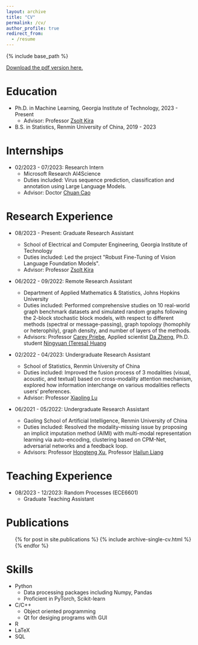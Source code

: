 ```yaml
---
layout: archive
title: "CV"
permalink: /cv/
author_profile: true
redirect_from:
  - /resume
---
```


{% include base_path %}

[Download the pdf version here.](https://chengyuehuang511.github.io/files/Chengyue_Huang_Resume.pdf)

Education
======
* Ph.D. in Machine Learning, Georgia Institute of Technology, 2023 - Present
  * Advisor: Professor [Zsolt Kira](https://faculty.cc.gatech.edu/~zk15/)
* B.S. in Statistics, Renmin University of China, 2019 - 2023

Internships
======
* 02/2023 - 07/2023: Research Intern
  * Microsoft Research AI4Science
  * Duties included: Virus sequence prediction, classification and annotation using Large Language Models.
  * Advisor: Doctor [Chuan Cao](https://www.microsoft.com/en-us/research/people/chuancao/)

Research Experience
======
* 08/2023 - Present: Graduate Research Assistant
  * School of Electrical and Computer Engineering, Georgia Institute of Technology
  * Duties included: Led the project "Robust Fine-Tuning of Vision Language Foundation Models".
  * Advisor: Professor [Zsolt Kira](https://faculty.cc.gatech.edu/~zk15/)

* 06/2022 - 09/2022: Remote Research Assistant
  * Department of Applied Mathematics & Statistics, Johns Hopkins University
  * Duties included: Performed comprehensive studies on 10 real-world graph benchmark datasets and simulated random graphs following the 2-block stochastic block models, with respect to different methods (spectral or message-passing), graph topology (homophily or heterophily), graph density, and number of layers of the methods.
  * Advisors: Professor [Carey Priebe](https://www.ams.jhu.edu/~priebe/), Applied scientist [Da Zheng](https://zheng-da.github.io/), Ph.D. student [Ningyuan (Teresa) Huang](https://nhuang37.github.io/)

* 02/2022 - 04/2023: Undergraduate Research Assistant
  * School of Statistics, Renmin University of China
  * Duties included: Improved the fusion process of 3 modalities (visual, acoustic, and textual) based on cross-modality attention mechanism, explored how information interchange on various modalities reflects users’ preferences.
  * Advisor: Professor [Xiaoling Lu](http://stat.ruc.edu.cn/Home/People/Faculty/8e5ad6f548314fc1be75429b60164f7b.htm)

* 06/2021 - 05/2022: Undergraduate Research Assistant
  * Gaoling School of Artificial Intelligence, Renmin University of China
  * Duties included: Resolved the modality-missing issue by proposing an implicit imputation method (AIMI) with multi-modal representation learning via auto-encoding, clustering based on CPM-Net, adversarial networks and a feedback loop.
  * Advisors: Professor [Hongteng Xu](https://hongtengxu.github.io/), Professor [Hailun Liang](https://scholar.google.com/citations?user=G1iOLJQAAAAJ&hl=en)
  
<!-- Projects
======
* guosai
* meisai
* Tower Defense Game
* Online Shopping System
* Machine Learning
* Data Structure
* Data Science Practice -->

Teaching Experience
======
* 08/2023 - 12/2023: Random Processes (ECE6601)
  * Graduate Teaching Assistant

Publications
======
  <ul>{% for post in site.publications %}
    {% include archive-single-cv.html %}
  {% endfor %}</ul>

Skills
======
* Python
  * Data processing packages including Numpy, Pandas
  * Proficient in PyTorch, Scikit-learn
* C/C++
  * Object oriented programming
  * Qt for desiging programs with GUI
* R
* LaTeX
* SQL
  
<!-- Talks
======
  <ul>{% for post in site.talks %}
    {% include archive-single-talk-cv.html %}
  {% endfor %}</ul> -->
  
<!-- Teaching
======
  <ul>{% for post in site.teaching %}
    {% include archive-single-cv.html %}
  {% endfor %}</ul>
  
Service and leadership
======
* Currently signed in to 43 different slack teams -->
